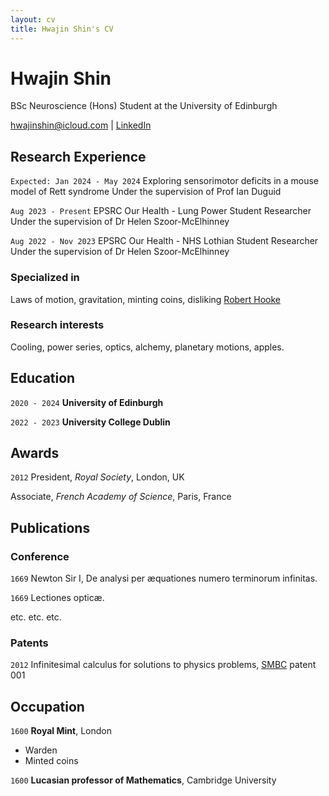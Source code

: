 ```yaml
---
layout: cv
title: Hwajin Shin's CV
---
```

# Hwajin Shin
BSc Neuroscience (Hons) Student at the University of Edinburgh

<div id="webaddress">
<a href="hwajinshin@icloud.com">hwajinshin@icloud.com</a>
| <a href="https://www.linkedin.com/in/hwajin-shin-227276200">LinkedIn</a>
</div>


## Research Experience

`Expected: Jan 2024 - May 2024`
Exploring sensorimotor deficits in a mouse model of Rett syndrome
Under the supervision of Prof Ian Duguid

`Aug 2023 - Present`
EPSRC Our Health - Lung Power Student Researcher
Under the supervision of Dr Helen Szoor-McElhinney

`Aug 2022 - Nov 2023`
EPSRC Our Health - NHS Lothian Student Researcher
Under the supervision of Dr Helen Szoor-McElhinney

### Specialized in

Laws of motion, gravitation, minting coins, disliking [Robert Hooke](http://en.wikipedia.org/wiki/Robert_Hooke)


### Research interests

Cooling, power series, optics, alchemy, planetary motions, apples.


## Education

`2020 - 2024`
__University of Edinburgh__

`2022 - 2023`
__University College Dublin__


## Awards

`2012`
President, *Royal Society*, London, UK

Associate, *French Academy of Science*, Paris, France



## Publications

<!-- A list is also available [online](http://scholar.google.co.uk/citations?user=LTOTl0YAAAAJ) -->

### Conference

`1669`
Newton Sir I, De analysi per æquationes numero terminorum infinitas. 

`1669`
Lectiones opticæ.

etc. etc. etc.

### Patents

`2012`
Infinitesimal calculus for solutions to physics problems, [SMBC](http://www.techdirt.com/articles/20121011/09312820678/if-patents-had-been-around-time-newton.shtml) patent 001


## Occupation

`1600`
__Royal Mint__, London

- Warden
- Minted coins

`1600`
__Lucasian professor of Mathematics__, Cambridge University



<!-- ### Footer

Last updated: May 2013 -->


